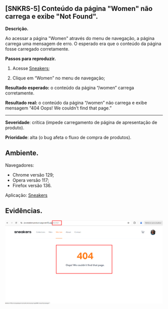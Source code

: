 ## [SNKRS-5] Conteúdo da página "Women" não carrega e exibe "Not Found".

**Descrição.**

Ao acessar a página "Women" através do menu de navegação, a página carrega uma mensagem de erro. O esperado era que o conteúdo da página fosse carregado corretamente.

**Passos para reproduzir.**
    
1. Acesse [Sneakers](https://jvs-sneakers-product-page.netlify.app/);

2. Clique em “Women” no menu de navegação;


**Resultado esperado:** o conteúdo da página “/women” carrega corretamente.

**Resultado real:** o conteúdo da página “/women” não carrega e exibe mensagem “404 Oops! We couldn't find that page.”

---

**Severidade**: crítica (impede carregamento de página de apresentação de produto).

**Prioridade**: alta (o bug afeta o fluxo de compra de produtos).

## Ambiente.
Navegadores: 

- Chrome versão 129;
- Opera versão 117;
- Firefox versão 136.

Aplicação: [Sneakers](https://jvs-sneakers-product-page.netlify.app/) 

## Evidências.

![](captura1.png)